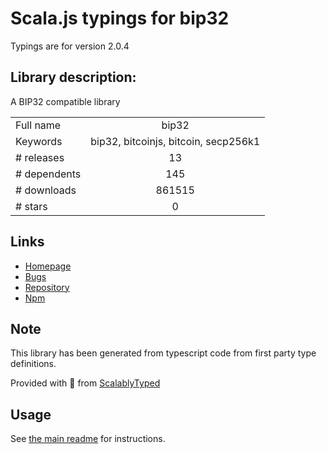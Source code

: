 
# Scala.js typings for bip32

Typings are for version 2.0.4

## Library description:
A BIP32 compatible library

|                    |                 |
| ------------------ | :-------------: |
| Full name          | bip32 |
| Keywords           | bip32, bitcoinjs, bitcoin, secp256k1 |
| # releases         | 13 |
| # dependents       | 145 |
| # downloads        | 861515 |
| # stars            | 0 |

## Links
- [Homepage](https://github.com/bitcoinjs/bip32#readme)
- [Bugs](https://github.com/bitcoinjs/bip32/issues)
- [Repository](https://github.com/bitcoinjs/bip32)
- [Npm](https://www.npmjs.com/package/bip32)
    


## Note
This library has been generated from typescript code from first party type definitions.

Provided with :purple_heart: from [ScalablyTyped](https://github.com/oyvindberg/ScalablyTyped)

## Usage
See [the main readme](../../readme.md) for instructions.


